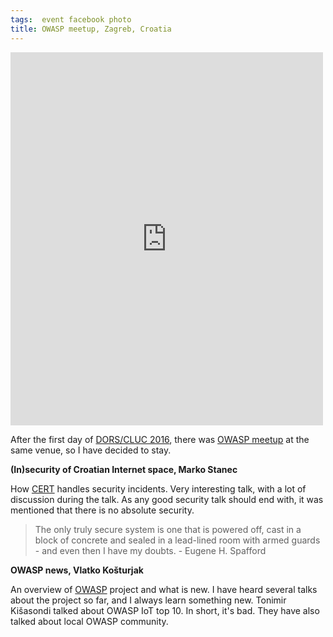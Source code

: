 ```yaml
---
tags:  event facebook photo
title: OWASP meetup, Zagreb, Croatia
---
```

<iframe src="https://web.facebook.com/plugins/post.php?href=https%3A%2F%2Fweb.facebook.com%2Fmedia%2Fset%2F%3Fset%3Da.10154160435212290.1073741907.735252289%26type%3D3&width=500" width="500" height="597" style="border:none;overflow:hidden" scrolling="no" frameborder="0" allowTransparency="true"></iframe>

After the first day of [DORS/CLUC 2016](/dors-cluc-2016), there was [OWASP meetup](https://www.facebook.com/events/475076512695702/) at the same venue, so I have decided to stay.

**(In)security of Croatian Internet space, Marko Stanec**

How [CERT](http://www.cert.hr/) handles security incidents. Very interesting talk, with a lot of discussion during the talk. As any good security talk should end with, it was mentioned that there is no absolute security.

> The only truly secure system is one that is powered off, cast in a block of concrete and sealed in a lead-lined room with armed guards - and even then I have my doubts. - Eugene H. Spafford

**OWASP news, Vlatko Košturjak**

An overview of [OWASP](https://www.owasp.org/index.php/Main_Page) project and what is new. I have heard several talks about the project so far, and I always learn something new. Tonimir Kišasondi talked about OWASP IoT top 10. In short, it's bad. They have also talked about local OWASP community.
